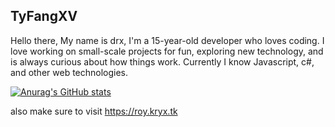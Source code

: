 ## TyFangXV
Hello there, My name is drx, I'm a 15-year-old developer who loves coding. I love working on small-scale projects for fun, exploring new technology, and is always curious about how things work. Currently I know  Javascript, c#, and other web technologies.

[![Anurag's GitHub stats](https://github-readme-stats.vercel.app/api?username=TyFangXV)](https://github.com/anuraghazra/github-readme-stats)




also make sure to visit https://roy.kryx.tk


